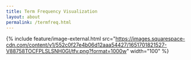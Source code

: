 ```yaml
---
title: Term Frequency Visualization
layout: about
permalink: /termfreq.html
---
```

{% include feature/image-external.html src="https://images.squarespace-cdn.com/content/v1/552c0f27e4b06d12aaa54427/1651701821527-V88758TOCFPLSLSNH0GI/tfv.png?format=1000w" width="100" %} 

